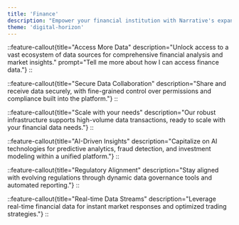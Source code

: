 ```yaml
---
title: 'Finance'
description: "Empower your financial institution with Narrative's expansive data collaboration and unparalleled scalability to transform decision-making and compliance processes."
theme: 'digital-horizon'
---
```


::feature-callout{title="Access More Data" description="Unlock access to a vast ecosystem of data sources for comprehensive financial analysis and market insights." prompt="Tell me more about how I can access finance data."}
::

::feature-callout{title="Secure Data Collaboration" description="Share and receive data securely, with fine-grained control over permissions and compliance built into the platform."}
::

::feature-callout{title="Scale with your needs" description="Our robust infrastructure supports high-volume data transactions, ready to scale with your financial data needs."}
::

::feature-callout{title="AI-Driven Insights" description="Capitalize on AI technologies for predictive analytics, fraud detection, and investment modeling within a unified platform."}
::

::feature-callout{title="Regulatory Alignment" description="Stay aligned with evolving regulations through dynamic data governance tools and automated reporting."}
::

::feature-callout{title="Real-time Data Streams" description="Leverage real-time financial data for instant market responses and optimized trading strategies."}
::